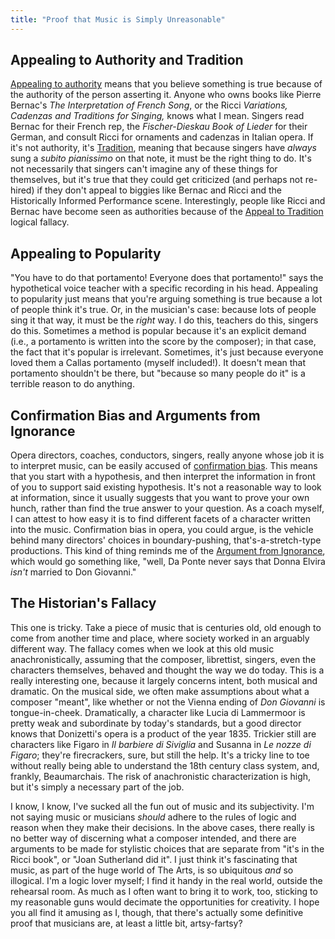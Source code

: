 ```yaml
---
title: "Proof that Music is Simply Unreasonable"
---
```


<h2>Appealing to Authority and Tradition</h2>
<p>
	<a href="http://en.wikipedia.org/wiki/Argument_from_authority" target="_blank" data-mce-href="http://en.wikipedia.org/wiki/Argument_from_authority">Appealing to authority</a> means that you believe something is true because of the authority of the person asserting it. Anyone who owns books like Pierre Bernac's <em>The Interpretation of French Song</em>, or the Ricci <em>Variations, Cadenzas and Traditions for Singing,</em> knows what I mean. Singers read Bernac for their French rep, the <em>Fischer-Dieskau Book of Lieder</em> for their German, and consult Ricci for ornaments and cadenzas in Italian opera. If it's not authority, it's <a href="http://en.wikipedia.org/wiki/Appeal_to_tradition" target="_blank" data-mce-href="http://en.wikipedia.org/wiki/Appeal_to_tradition">Tradition</a>, meaning that because singers have <em>always</em> sung a <em>subito pianissimo</em> on that note, it must be the right thing to do. It's not necessarily that singers can't imagine any of these things for themselves, but it's true that they could get criticized (and perhaps not re-hired) if they don't appeal to biggies like Bernac and Ricci and the Historically Informed Performance scene. Interestingly, people like Ricci and Bernac have become seen as authorities because of the <a href="http://en.wikipedia.org/wiki/Appeal_to_tradition" target="_blank" data-mce-href="http://en.wikipedia.org/wiki/Appeal_to_tradition">Appeal to Tradition</a> logical fallacy.
</p>
<h2>Appealing to Popularity</h2>
<p>
	"You have to do that portamento! Everyone does that portamento!" says the hypothetical voice teacher with a specific recording in his head. Appealing to popularity just means that you're arguing something is true because a lot of people think it's true. Or, in the musician's case: because lots of people sing it that way, it must be the <em>right</em> way. I do this, teachers do this, singers do this. Sometimes a method is popular because it's an explicit demand (i.e., a portamento is written into the score by the composer); in that case, the fact that it's popular is irrelevant. Sometimes, it's just because everyone loved them a Callas portamento (myself included!). It doesn't mean that portamento shouldn't be there, but "because so many people do it" is a terrible reason to do anything.
</p>
<h2>Confirmation Bias and Arguments from Ignorance</h2>
<p>
	Opera directors, coaches, conductors, singers, really anyone whose job it is to interpret music, can be easily accused of <a href="http://en.wikipedia.org/wiki/Confirmation_bias" target="_blank" data-mce-href="http://en.wikipedia.org/wiki/Confirmation_bias">confirmation bias</a>. This means that you start with a hypothesis, and then interpret the information in front of you to support said existing hypothesis. It's not a reasonable way to look at information, since it usually suggests that you want to prove your own hunch, rather than find the true answer to your question. As a coach myself, I can attest to how easy it is to find different facets of a character written into the music. Confirmation bias in opera, you could argue, is the vehicle behind many directors' choices in boundary-pushing, that's-a-stretch-type productions. This kind of thing reminds me of the <a href="http://en.wikipedia.org/wiki/Argument_from_ignorance" target="_blank" data-mce-href="http://en.wikipedia.org/wiki/Argument_from_ignorance">Argument from Ignorance</a>, which would go something like, "well, Da Ponte never says that Donna Elvira <em>isn't</em> married to Don Giovanni."
</p>
<h2>The Historian's Fallacy</h2>
<p>
	This one is tricky. Take a piece of music that is centuries old, old enough to come from another time and place, where society worked in an arguably different way. The fallacy comes when we look at this old music anachronistically, assuming that the composer, librettist, singers, even the characters themselves, behaved and thought the way we do today. This is a really interesting one, because it largely concerns intent, both musical and dramatic. On the musical side, we often make assumptions about what a composer "meant", like whether or not the Vienna ending of <em>Don Giovanni</em> is tongue-in-cheek. Dramatically, a character like Lucia di Lammermoor is pretty weak and subordinate by today's standards, but a good director knows that Donizetti's opera is a product of the year 1835. Trickier still are characters like Figaro in <em>Il barbiere di Siviglia</em> and Susanna in <em>Le nozze di Figaro</em>; they're firecrackers, sure, but still the help. It's a tricky line to toe without really being able to understand the 18th century class system, and, frankly, Beaumarchais. The risk of anachronistic characterization is high, but it's simply a necessary part of the job.
</p>
<p>
	I know, I know, I've sucked all the fun out of music and its subjectivity. I'm not saying music or musicians <em>should</em> adhere to the rules of logic and reason when they make their decisions. In the above cases, there really is no better way of discerning what a composer intended, and there are arguments to be made for stylistic choices that are separate from "it's in the Ricci book", or "Joan Sutherland did it". I just think it's fascinating that music, as part of the huge world of The Arts, is so ubiquitous <em>and</em> so illogical. I'm a logic lover myself; I find it handy in the real world, outside the rehearsal room. As much as I often want to bring it to work, too, sticking to my reasonable guns would decimate the opportunities for creativity. I hope you all find it amusing as I, though, that there's actually some definitive proof that musicians are, at least a little bit, artsy-fartsy?
</p>
